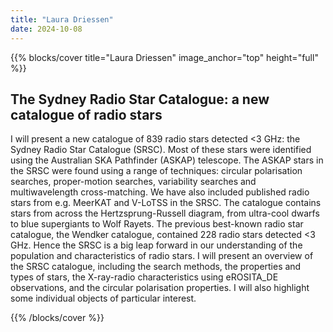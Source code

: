 ```yaml
---
title: "Laura Driessen"
date: 2024-10-08
---
```


{{% blocks/cover title="Laura Driessen" image_anchor="top" height="full" %}}

## The Sydney Radio Star Catalogue: a new catalogue of radio stars

I will present a new catalogue of 839 radio stars detected <3 GHz: the Sydney Radio Star Catalogue (SRSC). Most of these stars were identified using the Australian SKA Pathfinder (ASKAP) telescope. The ASKAP stars in the SRSC were found using a range of techniques: circular polarisation searches, proper-motion searches, variability searches and multiwavelength cross-matching. We have also included published radio stars from e.g. MeerKAT and V-LoTSS in the SRSC. The catalogue contains stars from across the Hertzsprung-Russell diagram, from ultra-cool dwarfs to blue supergiants to Wolf Rayets. The previous best-known radio star catalogue, the Wendker catalogue, contained 228 radio stars detected <3 GHz. Hence the SRSC is a big leap forward in our understanding of the population and characteristics of radio stars. I will present an overview of the SRSC catalogue, including the search methods, the properties and types of stars, the X-ray-radio characteristics using eROSITA_DE observations, and the circular polarisation properties. I will also highlight some individual objects of particular interest.

{{% /blocks/cover %}}
                    
